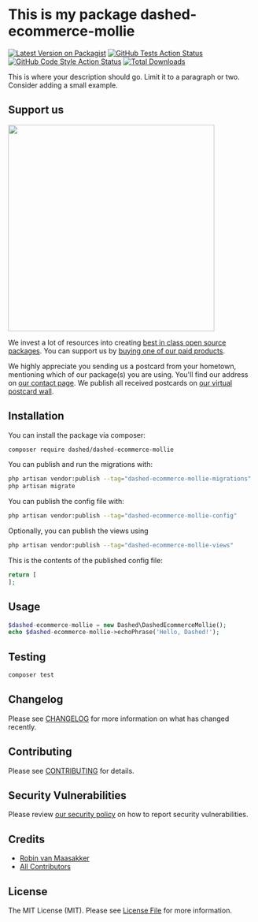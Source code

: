 # This is my package dashed-ecommerce-mollie

[![Latest Version on Packagist](https://img.shields.io/packagist/v/Dashed-DEV/dashed-ecommerce-mollie.svg?style=flat-square)](https://packagist.org/packages/Dashed-DEV/dashed-ecommerce-mollie)
[![GitHub Tests Action Status](https://img.shields.io/github/workflow/status/Dashed-DEV/dashed-ecommerce-mollie/run-tests?label=tests)](https://github.com/Dashed-DEV/dashed-ecommerce-mollie/actions?query=workflow%3Arun-tests+branch%3Amain)
[![GitHub Code Style Action Status](https://img.shields.io/github/workflow/status/Dashed-DEV/dashed-ecommerce-mollie/Check%20&%20fix%20styling?label=code%20style)](https://github.com/Dashed-DEV/dashed-ecommerce-mollie/actions?query=workflow%3A"Check+%26+fix+styling"+branch%3Amain)
[![Total Downloads](https://img.shields.io/packagist/dt/Dashed-DEV/dashed-ecommerce-mollie.svg?style=flat-square)](https://packagist.org/packages/Dashed-DEV/dashed-ecommerce-mollie)

This is where your description should go. Limit it to a paragraph or two. Consider adding a small example.

## Support us

[<img src="https://github-ads.s3.eu-central-1.amazonaws.com/dashed-ecommerce-mollie.jpg?t=1" width="419px" />](https://spatie.be/github-ad-click/dashed-ecommerce-mollie)

We invest a lot of resources into creating [best in class open source packages](https://spatie.be/open-source). You can support us by [buying one of our paid products](https://spatie.be/open-source/support-us).

We highly appreciate you sending us a postcard from your hometown, mentioning which of our package(s) you are using. You'll find our address on [our contact page](https://spatie.be/about-us). We publish all received postcards on [our virtual postcard wall](https://spatie.be/open-source/postcards).

## Installation

You can install the package via composer:

```bash
composer require dashed/dashed-ecommerce-mollie
```

You can publish and run the migrations with:

```bash
php artisan vendor:publish --tag="dashed-ecommerce-mollie-migrations"
php artisan migrate
```

You can publish the config file with:

```bash
php artisan vendor:publish --tag="dashed-ecommerce-mollie-config"
```

Optionally, you can publish the views using

```bash
php artisan vendor:publish --tag="dashed-ecommerce-mollie-views"
```

This is the contents of the published config file:

```php
return [
];
```

## Usage

```php
$dashed-ecommerce-mollie = new Dashed\DashedEcommerceMollie();
echo $dashed-ecommerce-mollie->echoPhrase('Hello, Dashed!');
```

## Testing

```bash
composer test
```

## Changelog

Please see [CHANGELOG](CHANGELOG.md) for more information on what has changed recently.

## Contributing

Please see [CONTRIBUTING](.github/CONTRIBUTING.md) for details.

## Security Vulnerabilities

Please review [our security policy](../../security/policy) on how to report security vulnerabilities.

## Credits

- [Robin van Maasakker](https://github.com/Dashed)
- [All Contributors](../../contributors)

## License

The MIT License (MIT). Please see [License File](LICENSE.md) for more information.

